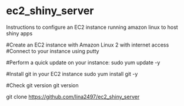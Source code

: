 # ec2_shiny_server
Instructions to configure an EC2 instance running amazon linux to host shiny apps

#Create an EC2 instance with Amazon Linux 2 with internet access
#Connect to your instance using putty
 
#Perform a quick update on your instance:
sudo yum update -y
 
#Install git in your EC2 instance
sudo yum install git -y
 
#Check git version
git version

git clone https://github.com/lina2497/ec2_shiny_server

